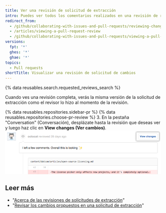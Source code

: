 ```yaml
---
title: Ver una revisión de solicitud de extracción
intro: Puedes ver todos los comentarios realizados en una revisión de revisión de solicitud de extracción única.
redirect_from:
  - /github/collaborating-with-issues-and-pull-requests/reviewing-changes-in-pull-requests/viewing-a-pull-request-review
  - /articles/viewing-a-pull-request-review
  - /github/collaborating-with-issues-and-pull-requests/viewing-a-pull-request-review
versions:
  fpt: '*'
  ghes: '*'
  ghae: '*'
topics:
  - Pull requests
shortTitle: Visualizar una revisión de solicitud de cambios
---
```


{% data reusables.search.requested_reviews_search %}

Cuando ves una revisión completa, verás la misma versión de la solicitud de extracción como el revisor lo hizo al momento de la revisión.

{% data reusables.repositories.sidebar-pr %}
{% data reusables.repositories.choose-pr-review %}
3. En la pestaña "Conversation" (Conversación), desplázate hasta la revisión que deseas ver y luego haz clic en **View changes (Ver cambios)**. ![Encabezado de revisión con el vínculo de revisión completa](/assets/images/help/pull_requests/view-full-review-view-changes.png)

## Leer más

- "[Acerca de las revisiones de solicitudes de extracción](/articles/about-pull-request-reviews)"
- "[Revisar los cambios propuestos en una solicitud de extracción](/articles/reviewing-proposed-changes-in-a-pull-request)"
